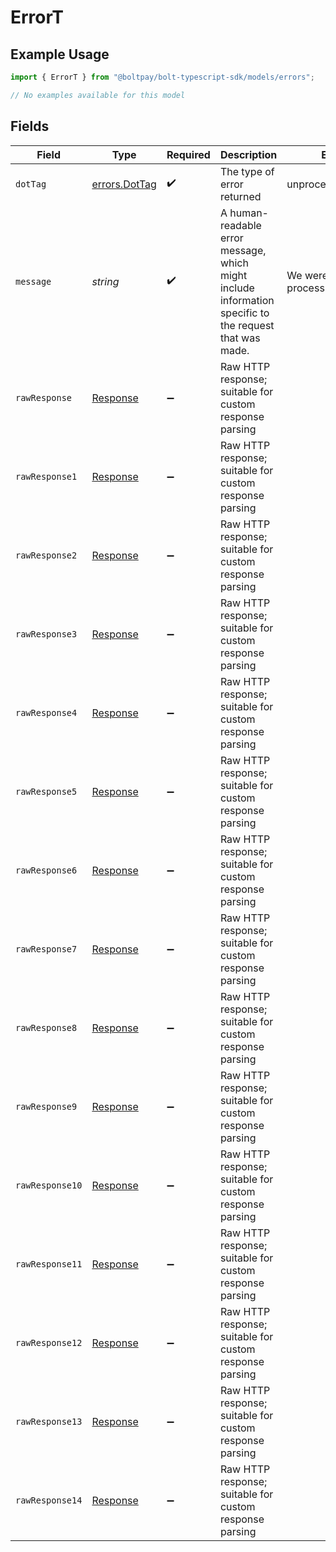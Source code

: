 # ErrorT

## Example Usage

```typescript
import { ErrorT } from "@boltpay/bolt-typescript-sdk/models/errors";

// No examples available for this model
```

## Fields

| Field                                                                                                  | Type                                                                                                   | Required                                                                                               | Description                                                                                            | Example                                                                                                |
| ------------------------------------------------------------------------------------------------------ | ------------------------------------------------------------------------------------------------------ | ------------------------------------------------------------------------------------------------------ | ------------------------------------------------------------------------------------------------------ | ------------------------------------------------------------------------------------------------------ |
| `dotTag`                                                                                               | [errors.DotTag](../../models/errors/dottag.md)                                                         | :heavy_check_mark:                                                                                     | The type of error returned                                                                             | unprocessable_request                                                                                  |
| `message`                                                                                              | *string*                                                                                               | :heavy_check_mark:                                                                                     | A human-readable error message, which might include information specific to the request that was made. | We were unable to process your request.                                                                |
| `rawResponse`                                                                                          | [Response](https://developer.mozilla.org/en-US/docs/Web/API/Response)                                  | :heavy_minus_sign:                                                                                     | Raw HTTP response; suitable for custom response parsing                                                |                                                                                                        |
| `rawResponse1`                                                                                         | [Response](https://developer.mozilla.org/en-US/docs/Web/API/Response)                                  | :heavy_minus_sign:                                                                                     | Raw HTTP response; suitable for custom response parsing                                                |                                                                                                        |
| `rawResponse2`                                                                                         | [Response](https://developer.mozilla.org/en-US/docs/Web/API/Response)                                  | :heavy_minus_sign:                                                                                     | Raw HTTP response; suitable for custom response parsing                                                |                                                                                                        |
| `rawResponse3`                                                                                         | [Response](https://developer.mozilla.org/en-US/docs/Web/API/Response)                                  | :heavy_minus_sign:                                                                                     | Raw HTTP response; suitable for custom response parsing                                                |                                                                                                        |
| `rawResponse4`                                                                                         | [Response](https://developer.mozilla.org/en-US/docs/Web/API/Response)                                  | :heavy_minus_sign:                                                                                     | Raw HTTP response; suitable for custom response parsing                                                |                                                                                                        |
| `rawResponse5`                                                                                         | [Response](https://developer.mozilla.org/en-US/docs/Web/API/Response)                                  | :heavy_minus_sign:                                                                                     | Raw HTTP response; suitable for custom response parsing                                                |                                                                                                        |
| `rawResponse6`                                                                                         | [Response](https://developer.mozilla.org/en-US/docs/Web/API/Response)                                  | :heavy_minus_sign:                                                                                     | Raw HTTP response; suitable for custom response parsing                                                |                                                                                                        |
| `rawResponse7`                                                                                         | [Response](https://developer.mozilla.org/en-US/docs/Web/API/Response)                                  | :heavy_minus_sign:                                                                                     | Raw HTTP response; suitable for custom response parsing                                                |                                                                                                        |
| `rawResponse8`                                                                                         | [Response](https://developer.mozilla.org/en-US/docs/Web/API/Response)                                  | :heavy_minus_sign:                                                                                     | Raw HTTP response; suitable for custom response parsing                                                |                                                                                                        |
| `rawResponse9`                                                                                         | [Response](https://developer.mozilla.org/en-US/docs/Web/API/Response)                                  | :heavy_minus_sign:                                                                                     | Raw HTTP response; suitable for custom response parsing                                                |                                                                                                        |
| `rawResponse10`                                                                                        | [Response](https://developer.mozilla.org/en-US/docs/Web/API/Response)                                  | :heavy_minus_sign:                                                                                     | Raw HTTP response; suitable for custom response parsing                                                |                                                                                                        |
| `rawResponse11`                                                                                        | [Response](https://developer.mozilla.org/en-US/docs/Web/API/Response)                                  | :heavy_minus_sign:                                                                                     | Raw HTTP response; suitable for custom response parsing                                                |                                                                                                        |
| `rawResponse12`                                                                                        | [Response](https://developer.mozilla.org/en-US/docs/Web/API/Response)                                  | :heavy_minus_sign:                                                                                     | Raw HTTP response; suitable for custom response parsing                                                |                                                                                                        |
| `rawResponse13`                                                                                        | [Response](https://developer.mozilla.org/en-US/docs/Web/API/Response)                                  | :heavy_minus_sign:                                                                                     | Raw HTTP response; suitable for custom response parsing                                                |                                                                                                        |
| `rawResponse14`                                                                                        | [Response](https://developer.mozilla.org/en-US/docs/Web/API/Response)                                  | :heavy_minus_sign:                                                                                     | Raw HTTP response; suitable for custom response parsing                                                |                                                                                                        |